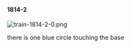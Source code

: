 #### 1814-2
![train-1814-2-0.png](https://github.com/lil-lab/nlvr/raw/master/nlvr/train/images/74/train-1814-2-0.png "train-1814-2-0.png")

there is one blue circle touching the base